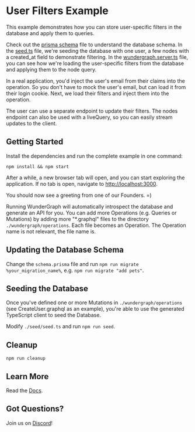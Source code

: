 # User Filters Example

This example demonstrates how you can store user-specific filters in the database and apply them to queries.

Check out the [prisma schema](schema.prisma) file to understand the database schema.
In the [seed.ts](seed/seed.ts) file, we're seeding the database with one user, a few nodes with a created_at field to demonstrate filtering.
In the [wundergraph.server.ts](.wundergraph/wundergraph.server.ts) file,
you can see how we're loading the user-specific filters from the database and applying them to the node query.

In a real application, you'd inject the user's email from their claims into the operation.
So you don't have to mock the user's email, but can load it from their login cookie.
Next, we load their filters and inject them into the operation.

The user can use a separate endpoint to update their filters.
The nodes endpoint can also be used with a liveQuery,
so you can easily stream updates to the client.

## Getting Started

Install the dependencies and run the complete example in one command:

```shell
npm install && npm start
```

After a while, a new browser tab will open,
and you can start exploring the application.
If no tab is open, navigate to [http://localhost:3000](http://localhost:3000).

You should now see a greeting from one of our Founders. =)

Running WunderGraph will automatically introspect the database and generate an API for you.
You can add more Operations (e.g. Queries or Mutations) by adding more "\*.graphql" files to the directory `./wundergraph/operations`.
Each file becomes an Operation. The Operation name is not relevant, the file name is.

## Updating the Database Schema

Change the `schema.prisma` file and run `npm run migrate %your_migration_name%`,
e.g. `npm run migrate "add pets"`.

## Seeding the Database

Once you've defined one or more Mutations in `./wundergraph/operations` (see CreateUser.graphql as an example),
you're able to use the generated TypeScript client to seed the Database.

Modify `./seed/seed.ts` and run `npm run seed`.

## Cleanup

```shell
npm run cleanup
```

## Learn More

Read the [Docs](https://wundergraph.com/docs).

## Got Questions?

Join us on [Discord](https://wundergraph.com/discord)!

